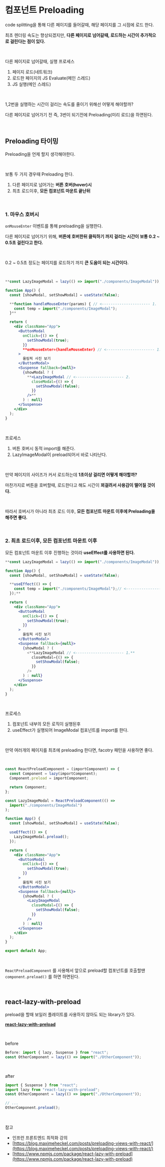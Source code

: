 # 컴포넌트 Preloading

code splitting을 통해 다른 페이지를 들어갈때, 해당 페이지를 그 시점에 로드 한다.

최초 렌더링 속도는 향상되겠지만, **다른 페이지로 넘어갈때, 로드하는 시간이 추가적으로 걸린다는 점이 있다.**

<br>

다른 페이지로 넘어갈때, 실행 프로세스

1. 페이지 로드(네트워크)
2. 로드한 페이지의 JS Evaluate(메인 스레드)
3. JS 실행(메인 스레드)

<br>

1,2번을 실행하는 시간이 걸리는 속도를 줄이기 위해선 어떻게 해야할까?

다른 페이지로 넘어가기 전 즉, 3번이 되기전에 Preloading(미리 로드)을 하면된다.

<br>

## Preloading 타이밍

Preloading을 언제 할지 생각해야한다.

<br>

보통 두 가지 경우때 Preloading 한다.

1. 다른 페이지로 넘어가는 **버튼 호버(hover)시**
2. 최초 로드이후, **모든 컴포넌트 마운트 끝난뒤**

<br>

### 1. 마우스 호버시

`onMouseEnter` 이벤트를 통해 preloading을 실행한다.

다른 페이지로 넘어가기 위해, **버튼에 호버한뒤 클릭하기 까지 걸리는 시간이 보통 0.2 ~ 0.5초 걸린다고 한다.**

<br>

0.2 ~ 0.5초 정도는 페이지를 로드하기 까지 **큰 도움이 되는 시간이다.**

<br>

```jsx
**const LazyImageModal = lazy(() => import("./components/ImageModal"));**

function App() {
  const [showModal, setShowModal] = useState(false);

  **function handleMouseEnter(params) { // <---------------------- 1.
    const temp = import("./components/ImageModal");
  }**

  return (
    <div className="App">
      <ButtonModal
        onClick={() => {
          setShowModal(true);
        }}
        **onMouseEnter={handleMouseEnter} // <---------------------- 1.**
      >
        올림픽 사진 보기
      </ButtonModal>
      <Suspense fallback={null}>
        {showModal ? (
          **<LazyImageModal // <---------------------- 2.
            closeModal={() => {
              setShowModal(false);
            }}
          />**
        ) : null}
      </Suspense>
    </div>
  );
}
```

<br>

프로세스

1. 버튼 호버시 동적 import를 해준다.
2. LazyImageModal이 preload되어서 바로 나타난다.

<br>

만약 페이지의 사이즈가 커서 로드하는데 **1초이상 걸리면 어떻게 해야할까?**

마찬가지로 버튼을 호버할때, 로드한다고 해도 시간이 **꾀걸려서 사용감이 떨어질 것이다.**

<br>

따라서 호버시가 아니라 최초 로드 이후, **모든 컴포넌트 마운트 이후에 Preloading을 해주면 좋다.**

<br>

### 2. 최초 로드이후, 모든 컴포넌트 마운트 이후

모든 컴포넌트 마운트 이후 진행하는 것이라 **useEffect를 사용하면 된다.**

```jsx
**const LazyImageModal = lazy(() => import("./components/ImageModal")); // <----------------------**

function App() {
  const [showModal, setShowModal] = useState(false);

  **useEffect(() => {
    const temp = import("./components/ImageModal");// <---------------------- 1.
  });**

  return (
    <div className="App">
      <ButtonModal
        onClick={() => {
          setShowModal(true);
        }}
      >
        올림픽 사진 보기
      </ButtonModal>
      <Suspense fallback={null}>
        {showModal ? (
          <**LazyImageModal // <---------------------- 1.**
            closeModal={() => {
              setShowModal(false);
            }}
          />
        ) : null}
      </Suspense>
    </div>
  );
}
```

<br>

프로세스

1. 컴포넌트 내부의 모든 로직이 실행된후
2. useEffect가 실행되어 ImageModal 컴포넌트를 import를 한다.

<br>

만약 여러개의 페이지를 최초에 preloading 한다면, facotry 패턴을 사용하면 좋다.

<br>

```jsx
const ReactPreloadComponent = (importComponent) => {
  const Component = lazy(importComponent);
  Component.preload = importComponent;

  return Component;
};

const LazyImageModal = ReactPreloadComponent(() =>
  import("./components/ImageModal")
);

function App() {
  const [showModal, setShowModal] = useState(false);

  useEffect(() => {
    LazyImageModal.preload();
  });

  return (
    <div className="App">
      <ButtonModal
        onClick={() => {
          setShowModal(true);
        }}
      >
        올림픽 사진 보기
      </ButtonModal>
      <Suspense fallback={null}>
        {showModal ? (
          <LazyImageModal
            closeModal={() => {
              setShowModal(false);
            }}
          />
        ) : null}
      </Suspense>
    </div>
  );
}

export default App;
```

<br>

`ReactPreloadComponent` 를 사용해서 앞으로 preload할 컴포넌트를 호출할땐 `component.preload()` 를 하면 하면된다.

<br>

## **react-lazy-with-preload**

preload을 할때 보일러 플레이트를 사용하지 않아도 되는 library가 있다.

**[react-lazy-with-preload](https://www.npmjs.com/package/react-lazy-with-preload)**

<br>

before

```jsx
Before: import { lazy, Suspense } from "react";
const OtherComponent = lazy(() => import("./OtherComponent"));
```

<br>

after

```jsx
import { Suspense } from "react";
import lazy from "react-lazy-with-preload";
const OtherComponent = lazy(() => import("./OtherComponent"));

// ...
OtherComponent.preload();
```

<br>

참고

- 인프런 프론트엔드 최적화 강의
- [https://blog.maximeheckel.com/posts/preloading-views-with-react/](https://blog.maximeheckel.com/posts/preloading-views-with-react/)
- [https://www.npmjs.com/package/react-lazy-with-preload](https://www.npmjs.com/package/react-lazy-with-preload)
